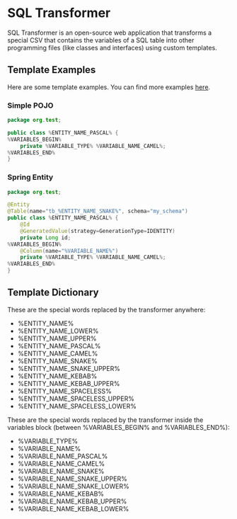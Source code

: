 # SQL Transformer

SQL Transformer is an open-source web application that transforms a special CSV that contains the variables of a SQL table into other programming files (like classes and interfaces) using custom templates.

## Template Examples

Here are some template examples. You can find more examples [here](https://github.com/sampaiodias/sql-transformer/tree/master/docs/template-examples).

### Simple POJO

```java
package org.test;

public class %ENTITY_NAME_PASCAL% {
%VARIABLES_BEGIN%
    private %VARIABLE_TYPE% %VARIABLE_NAME_CAMEL%;
%VARIABLES_END%
}

```

### Spring Entity

```java
package org.test;

@Entity
@Table(name="tb_%ENTITY_NAME_SNAKE%", schema="my_schema")
public class %ENTITY_NAME_PASCAL% {
    @Id
    @GeneratedValue(strategy=GenerationType=IDENTITY)
    private Long id;
%VARIABLES_BEGIN%
    @Column(name="%VARIABLE_NAME%")
    private %VARIABLE_TYPE% %VARIABLE_NAME_CAMEL%;
%VARIABLES_END%
}

```


## Template Dictionary

These are the special words replaced by the transformer anywhere:

- %ENTITY_NAME%
- %ENTITY_NAME_LOWER%
- %ENTITY_NAME_UPPER%
- %ENTITY_NAME_PASCAL%
- %ENTITY_NAME_CAMEL%
- %ENTITY_NAME_SNAKE%
- %ENTITY_NAME_SNAKE_UPPER%
- %ENTITY_NAME_KEBAB%
- %ENTITY_NAME_KEBAB_UPPER%
- %ENTITY_NAME_SPACELESS%
- %ENTITY_NAME_SPACELESS_UPPER%
- %ENTITY_NAME_SPACELESS_LOWER%

These are the special words replaced by the transformer inside the variables block (between %VARIABLES_BEGIN% and %VARIABLES_END%):
- %VARIABLE_TYPE%
- %VARIABLE_NAME%
- %VARIABLE_NAME_PASCAL%
- %VARIABLE_NAME_CAMEL%
- %VARIABLE_NAME_SNAKE%
- %VARIABLE_NAME_SNAKE_UPPER%
- %VARIABLE_NAME_SNAKE_LOWER%
- %VARIABLE_NAME_KEBAB%
- %VARIABLE_NAME_KEBAB_UPPER%
- %VARIABLE_NAME_KEBAB_LOWER%
